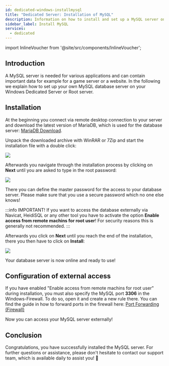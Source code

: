 ```yaml
---
id: dedicated-windows-installmysql
title: "Dedicated Server: Installation of MySQL"
description: Information on how to install and set up a MySQL server on your Windows Dedicated Server from ZAP-Hosting - ZAP-Hosting.com documentation
sidebar_label: Install MySQL
services:
  - dedicated
---
```


import InlineVoucher from '@site/src/components/InlineVoucher';

## Introduction

A MySQL server is needed for various applications and can contain important data for example for a game server or a website. In the following we explain how to set up your own MySQL database server on your Windows Dedicated Server or Root server.

<InlineVoucher />

## Installation

At the beginning you connect via remote desktop connection to your server and download the latest version of MariaDB, which is used for the database server: [MariaDB Download](https://mariadb.org/download/?t=mariadb). 

Unpack the downloaded archive with WinRAR or 7Zip and start the installation file with a double click: 

![](https://screensaver01.zap-hosting.com/index.php/s/53N4nAFHyrH4y3Q/preview)

Afterwards you navigate through the installation process by clicking on **Next** until you are asked to type in the root password:

![](https://screensaver01.zap-hosting.com/index.php/s/eaPM9S8DFkyL2cK/preview)

There you can define the master password for the access to your database server. Please make sure that you use a secure password which no one else knows!

:::info
IMPORTANT! If you want to access the database externally via Navicat, HeidiSQL or any other tool you have to activate the option **Enable access from remote machins for root user**! For security reasons this is generally not recommended.
:::

Afterwards you click on **Next** until you reach the end of the installation, there you then have to click on **Install**:

![](https://screensaver01.zap-hosting.com/index.php/s/btHcmpYicgiraY4/preview)

Your database server is now online and ready to use!

## Configuration of external access

If you have enabled "Enable access from remote machins for root user" during installation, you must also specify the MySQL port **3306** in the 
Windows-Firewall. To do so, open it and create a new rule there.
You can find the guide in how to forward ports in the firewall here:
[Port Forwarding (Firewall)](vserver-windows-port.md)

Now you can access your MySQL server externally!



## Conclusion

Congratulations, you have successfully installed the MySQL server. For further questions or assistance, please don't hesitate to contact our support team, which is available daily to assist you! 🙂

<InlineVoucher />
